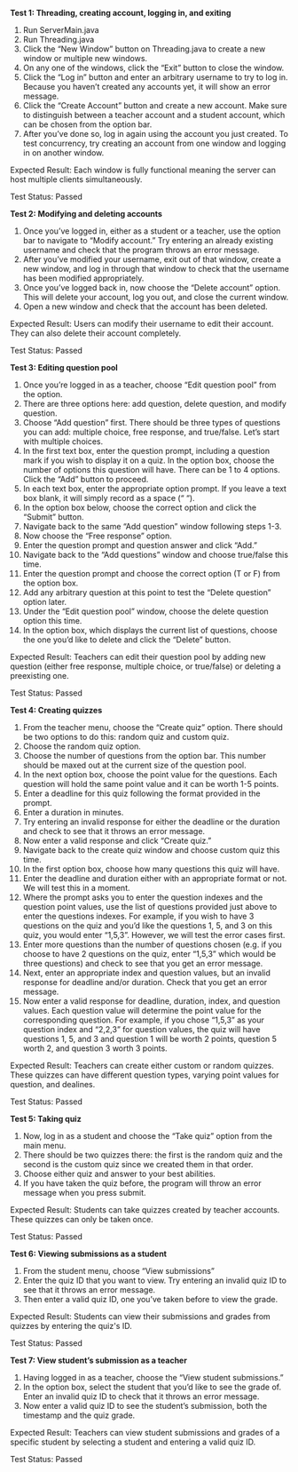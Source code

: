 **Test 1: Threading, creating account, logging in, and exiting**
1. Run ServerMain.java
2. Run Threading.java
3. Click the “New Window” button on Threading.java to create a new window or multiple new windows.
4. On any one of the windows, click the “Exit” button to close the window.
5. Click the “Log in” button and enter an arbitrary username to try to log in. Because you haven’t created any accounts yet, it will show an error message. 
6. Click the “Create Account” button and create a new account. Make sure to distinguish between a teacher account and a student account, which can be chosen from the option bar. 
7. After you’ve done so, log in again using the account you just created. To test concurrency, try creating an account from one window and logging in on another window.

Expected Result: Each window is fully functional meaning the server can host multiple clients simultaneously.

Test Status: Passed

**Test 2: Modifying and deleting accounts**
1. Once you’ve logged in, either as a student or a teacher, use the option bar to navigate to “Modify account.” Try entering an already existing username and check that the program throws an error message.
2. After you’ve modified your username, exit out of that window, create a new window, and log in through that window to check that the username has been modified appropriately. 
3. Once you’ve logged back in, now choose the “Delete account” option. This will delete your account, log you out, and close the current window. 
4. Open a new window and check that the account has been deleted.

Expected Result: Users can modify their username to edit their account. They can also delete their account completely.

Test Status: Passed

**Test 3: Editing question pool**
1. Once you’re logged in as a teacher, choose “Edit question pool” from the option.
2. There are three options here: add question, delete question, and modify question.
3. Choose “Add question” first. There should be three types of questions you can add: multiple choice, free response, and true/false. Let’s start with multiple choices. 
4. In the first text box, enter the question prompt, including a question mark if you wish to display it on a quiz. In the option box, choose the number of options this question will have. There can be 1 to 4 options. Click the “Add” button to proceed.
5. In each text box, enter the appropriate option prompt. If you leave a text box blank, it will simply record as a space (“ “).
6. In the option box below, choose the correct option and click the “Submit” button.
7. Navigate back to the same “Add question” window following steps 1-3.
8. Now choose the “Free response” option.
9. Enter the question prompt and question answer and click “Add.”
10. Navigate back to the “Add questions” window and choose true/false this time.
11. Enter the question prompt and choose the correct option (T or F) from the option box. 
12. Add any arbitrary question at this point to test the “Delete question” option later.
13. Under the “Edit question pool” window, choose the delete question option this time. 
14. In the option box, which displays the current list of questions, choose the one you’d like to delete and click the “Delete” button.

Expected Result: Teachers can edit their question pool by adding new question (either free response, multiple choice, or true/false) or deleting a preexisting one. 

Test Status: Passed

**Test 4: Creating quizzes**
1. From the teacher menu, choose the “Create quiz” option. There should be two options to do this: random quiz and custom quiz.
2. Choose the random quiz option.
3. Choose the number of questions from the option bar. This number should be maxed out at the current size of the question pool.
4. In the next option box, choose the point value for the questions. Each question will hold the same point value and it can be worth 1-5 points.
5. Enter a deadline for this quiz following the format provided in the prompt.
6. Enter a duration in minutes.
7. Try entering an invalid response for either the deadline or the duration and check to see that it throws an error message.
8. Now enter a valid response and click “Create quiz.”
9. Navigate back to the create quiz window and choose custom quiz this time.
10. In the first option box, choose how many questions this quiz will have.
11. Enter the deadline and duration either with an appropriate format or not. We will test this in a moment.
12. Where the prompt asks you to enter the question indexes and the question point values, use the list of questions provided just above to enter the questions indexes. For example, if you wish to have 3 questions on the quiz and you’d like the questions 1, 5, and 3 on this quiz, you would enter “1,5,3”. However, we will test the error cases first.
13. Enter more questions than the number of questions chosen (e.g. if you choose to have 2 questions on the quiz, enter “1,5,3” which would be three questions) and check to see that you get an error message.
14. Next, enter an appropriate index and question values, but an invalid response for deadline and/or duration. Check that you get an error message.
15. Now enter a valid response for deadline, duration, index, and question values. Each question value will determine the point value for the corresponding question. For example, if you chose “1,5,3” as your question index and “2,2,3” for question values, the quiz will have questions 1, 5, and 3 and question 1 will be worth 2 points, question 5 worth 2, and question 3 worth 3 points.

Expected Result: Teachers can create either custom or random quizzes. These quizzes can have different question types, varying point values for question, and dealines.

Test Status: Passed

**Test 5: Taking quiz**
1. Now, log in as a student and choose the “Take quiz” option from the main menu.
2. There should be two quizzes there: the first is the random quiz and the second is the custom quiz since we created them in that order.
3. Choose either quiz and answer to your best abilities.
4. If you have taken the quiz before, the program will throw an error message when you press submit.

Expected Result: Students can take quizzes created by teacher accounts. These quizzes can only be taken once.

Test Status: Passed

**Test 6: Viewing submissions as a student**
1. From the student menu, choose “View submissions”
2. Enter the quiz ID that you want to view. Try entering an invalid quiz ID to see that it throws an error message.
3. Then enter a valid quiz ID, one you’ve taken before to view the grade.

Expected Result: Students can view their submissions and grades from quizzes by entering the quiz's ID. 

Test Status: Passed

**Test 7: View student’s submission as a teacher**
1. Having logged in as a teacher, choose the “View student submissions.” 
2. In the option box, select the student that you’d like to see the grade of. Enter an invalid quiz ID to check that it throws an error message.
3. Now enter a valid quiz ID to see the student’s submission, both the timestamp and the quiz grade.

Expected Result: Teachers can view student submissions and grades of a specific student by selecting a student and entering a valid quiz ID. 

Test Status: Passed

